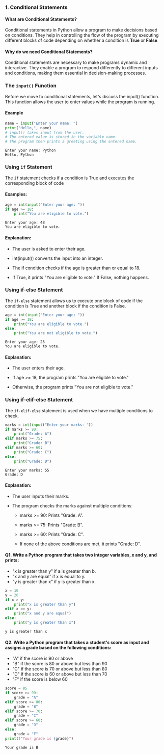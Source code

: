 ### 1. Conditional Statements
#### What are Conditional Statements?

Conditional statements in Python allow a program to make decisions based on conditions. They help in controlling the flow of the program by executing different blocks of code depending on whether a condition is **True** or **False**.

#### Why do we need Conditional Statements?

Conditional statements are necessary to make programs dynamic and interactive. They enable a program to respond differently to different inputs and conditions, making them essential in decision-making processes.

### The `input()` Function

Before we move to conditional statements, let's discuss the input() function. This function allows the user to enter values while the program is running.

#### Example


```python
name = input("Enter your name: ")
print("Hello,", name)
# input() takes input from the user.
# The entered value is stored in the variable name.
# The program then prints a greeting using the entered name.
```

    Enter your name: Python
    Hello, Python
    

### Using `if` Statement

The `if` statement checks if a condition is True and executes the corresponding block of code

#### Examples:


```python
age = int(input("Enter your age: "))
if age >= 18:
    print("You are eligible to vote.")
```

    Enter your age: 48
    You are eligible to vote.
    

#### Explanation:

* The user is asked to enter their age.

* int(input()) converts the input into an integer.

* The if condition checks if the age is greater than or equal to 18.

* If True, it prints "You are eligible to vote." If False, nothing happens.

### Using if-else Statement

The `if-else` statement allows us to execute one block of code if the condition is True and another block if the condition is False.


```python
age = int(input("Enter your age: "))
if age >= 18:
    print("You are eligible to vote.")
else:
    print("You are not eligible to vote.")
```

    Enter your age: 25
    You are eligible to vote.
    

#### Explanation:

* The user enters their age.

* If age >= 18, the program prints "You are eligible to vote."

* Otherwise, the program prints "You are not eligible to vote."

### Using if-elif-else Statement

The `if-elif-else` statement is used when we have multiple conditions to check.


```python
marks = int(input("Enter your marks: "))
if marks >= 90:
    print("Grade: A")
elif marks >= 75:
    print("Grade: B")
elif marks >= 60:
    print("Grade: C")
else:
    print("Grade: D")
```

    Enter your marks: 55
    Grade: D
    

#### Explanation:

* The user inputs their marks.

* The program checks the marks against multiple conditions:

    * marks >= 90: Prints "Grade: A".

    * marks >= 75: Prints "Grade: B".

    * marks >= 60: Prints "Grade: C".

    * If none of the above conditions are met, it prints "Grade: D".

#### Q1. Write a Python program that takes two integer variables, x and y, and prints:

* "x is greater than y" if a is greater than b.
* "x and y are equal" if x is equal to y.
* "y is greater than x" if y is greater than x.


```python
x = 10
y = 20
if x > y:
    print("x is greater than y")
elif x == y:
    print("x and y are equal")
else:
    print("y is greater than x")
```

    y is greater than x
    

#### Q2. Write a Python program that takes a student's score as input and assigns a grade based on the following conditions:

* "A" if the score is 90 or above
* "B" if the score is 80 or above but less than 90
* "C" if the score is 70 or above but less than 80
* "D" if the score is 60 or above but less than 70
* "F" if the score is below 60


```python
score = 85
if score >= 90:
    grade = "A"
elif score >= 80:
    grade = "B"
elif score >= 70:
    grade = "C"
elif score >= 60:
    grade = "D"
else:
    grade = "F"
print(f"Your grade is {grade}")
```

    Your grade is B
    


```python

```
